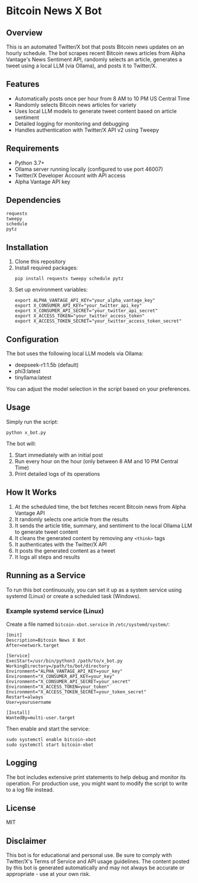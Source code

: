# Bitcoin News X Bot

## Overview
This is an automated Twitter/X bot that posts Bitcoin news updates on an hourly schedule. The bot scrapes recent Bitcoin news articles from Alpha Vantage's News Sentiment API, randomly selects an article, generates a tweet using a local LLM (via Ollama), and posts it to Twitter/X.

## Features
- Automatically posts once per hour from 8 AM to 10 PM US Central Time
- Randomly selects Bitcoin news articles for variety
- Uses local LLM models to generate tweet content based on article sentiment
- Detailed logging for monitoring and debugging
- Handles authentication with Twitter/X API v2 using Tweepy

## Requirements
- Python 3.7+
- Ollama server running locally (configured to use port 46007)
- Twitter/X Developer Account with API access
- Alpha Vantage API key

## Dependencies
```
requests
tweepy
schedule
pytz
```

## Installation
1. Clone this repository
2. Install required packages:
   ```
   pip install requests tweepy schedule pytz
   ```
3. Set up environment variables:
   ```
   export ALPHA_VANTAGE_API_KEY="your_alpha_vantage_key"
   export X_CONSUMER_API_KEY="your_twitter_api_key"
   export X_CONSUMER_API_SECRET="your_twitter_api_secret"
   export X_ACCESS_TOKEN="your_twitter_access_token"
   export X_ACCESS_TOKEN_SECRET="your_twitter_access_token_secret"
   ```

## Configuration
The bot uses the following local LLM models via Ollama:
- deepseek-r1:1.5b (default)
- phi3:latest
- tinyllama:latest

You can adjust the model selection in the script based on your preferences.

## Usage
Simply run the script:
```
python x_bot.py
```

The bot will:
1. Start immediately with an initial post
2. Run every hour on the hour (only between 8 AM and 10 PM Central Time)
3. Print detailed logs of its operations

## How It Works
1. At the scheduled time, the bot fetches recent Bitcoin news from Alpha Vantage API
2. It randomly selects one article from the results
3. It sends the article title, summary, and sentiment to the local Ollama LLM to generate tweet content
4. It cleans the generated content by removing any `<think>` tags
5. It authenticates with the Twitter/X API
6. It posts the generated content as a tweet
7. It logs all steps and results

## Running as a Service
To run this bot continuously, you can set it up as a system service using systemd (Linux) or create a scheduled task (Windows).

### Example systemd service (Linux)
Create a file named `bitcoin-xbot.service` in `/etc/systemd/system/`:

```
[Unit]
Description=Bitcoin News X Bot
After=network.target

[Service]
ExecStart=/usr/bin/python3 /path/to/x_bot.py
WorkingDirectory=/path/to/bot/directory
Environment="ALPHA_VANTAGE_API_KEY=your_key"
Environment="X_CONSUMER_API_KEY=your_key"
Environment="X_CONSUMER_API_SECRET=your_secret"
Environment="X_ACCESS_TOKEN=your_token"
Environment="X_ACCESS_TOKEN_SECRET=your_token_secret"
Restart=always
User=yourusername

[Install]
WantedBy=multi-user.target
```

Then enable and start the service:
```
sudo systemctl enable bitcoin-xbot
sudo systemctl start bitcoin-xbot
```

## Logging
The bot includes extensive print statements to help debug and monitor its operation. For production use, you might want to modify the script to write to a log file instead.

## License
MIT

## Disclaimer
This bot is for educational and personal use. Be sure to comply with Twitter/X's Terms of Service and API usage guidelines. The content posted by this bot is generated automatically and may not always be accurate or appropriate - use at your own risk.
